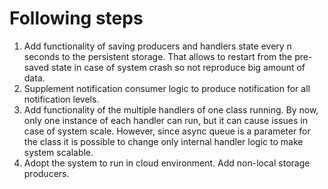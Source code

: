 # Following steps

1. Add functionality of saving producers and handlers state every n seconds to the persistent storage. That allows to
   restart from the pre-saved state in case of system crash so not reproduce big amount of data.
2. Supplement notification consumer logic to produce notification for all notification levels.
3. Add functionality of the multiple handlers of one class running. By now, only one instance of each handler can run,
   but it can cause issues in case of system scale. However, since async queue is a parameter for the class it is
   possible to change only internal handler logic to make system scalable.
4. Adopt the system to run in cloud environment. Add non-local storage producers. 